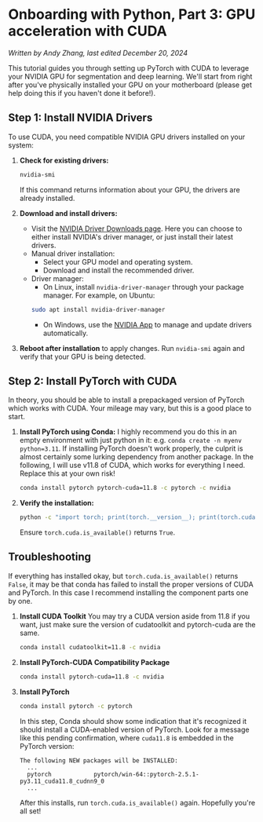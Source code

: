 # Onboarding with Python, Part 3: GPU acceleration with CUDA
*Written by Andy Zhang, last edited December 20, 2024*

This tutorial guides you through setting up PyTorch with CUDA to leverage your NVIDIA GPU for segmentation and deep learning. We'll start from right after you've physically installed your GPU on your motherboard (please get help doing this if you haven't done it before!).

## Step 1: Install NVIDIA Drivers
To use CUDA, you need compatible NVIDIA GPU drivers installed on your system:

1. **Check for existing drivers:**
   ```bash
   nvidia-smi
   ```
   If this command returns information about your GPU, the drivers are already installed.

2. **Download and install drivers:**
   - Visit the [NVIDIA Driver Downloads page](https://www.nvidia.com/Download/index.aspx). Here you can choose to either install NVIDIA's driver manager, or just install their latest drivers.
   - Manual driver installation:
     - Select your GPU model and operating system.
     - Download and install the recommended driver.
   - Driver manager:
     - On Linux, install `nvidia-driver-manager` through your package manager. For example, on Ubuntu:
     ```bash
     sudo apt install nvidia-driver-manager
     ```
     - On Windows, use the [NVIDIA App](https://www.nvidia.com/en-us/software/nvidia-app-enterprise/) to manage and update drivers automatically.
3. **Reboot after installation** to apply changes. Run `nvidia-smi` again and verify that your GPU is being detected.

## Step 2: Install PyTorch with CUDA
In theory, you should be able to install a prepackaged version of PyTorch which works with CUDA. Your mileage may vary, but this is a good place to start.

1. **Install PyTorch using Conda:**
   I highly recommend you do this in an empty environment with just python in it: e.g. `conda create -n myenv python=3.11`. If installing PyTorch doesn't work properly, the culprit is almost certainly some lurking dependency from another package.
   In the following, I will use v11.8 of CUDA, which works for everything I need. Replace this at your own risk!
   ```bash
   conda install pytorch pytorch-cuda=11.8 -c pytorch -c nvidia
   ```

2. **Verify the installation:**
   ```bash
   python -c "import torch; print(torch.__version__); print(torch.cuda.is_available())"
   ```
   Ensure `torch.cuda.is_available()` returns `True`.

## Troubleshooting
If everything has installed okay, but `torch.cuda.is_available()` returns `False`, it may be that conda has failed to install the proper versions of CUDA and PyTorch. In this case I recommend installing the component parts one by one.

1. **Install CUDA Toolkit**
   You may try a CUDA version aside from 11.8 if you want, just make sure the version of cudatoolkit and pytorch-cuda are the same.
   ```bash
   conda install cudatoolkit=11.8 -c nvidia
   ```
2. **Install PyTorch-CUDA Compatibility Package**
   ```bash
   conda install pytorch-cuda=11.8 -c nvidia
   ```
3. **Install PyTorch**
   ```bash
   conda install pytorch -c pytorch
   ```
   In this step, Conda should show some indication that it's recognized it should install a CUDA-enabled version of PyTorch. Look for a message like this pending confirmation, where `cuda11.8` is embedded in the PyTorch version:
   ```
   The following NEW packages will be INSTALLED:
     ...
     pytorch            pytorch/win-64::pytorch-2.5.1-py3.11_cuda11.8_cudnn9_0
     ...
   ```
   After this installs, run `torch.cuda.is_available()` again. Hopefully you're all set!